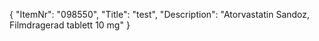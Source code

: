{
  "ItemNr": "098550",
  "Title": "test",
  "Description": "Atorvastatin Sandoz, Filmdragerad tablett 10 mg"
}